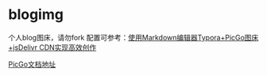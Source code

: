 # blogimg
个人blog图床，请勿fork
配置可参考：[使用Markdown编辑器Typora+PicGo图床+jsDelivr CDN实现高效创作](https://zhuanlan.zhihu.com/p/102776592)

[PicGo文档地址](https://picgo.github.io/PicGo-Doc/)
